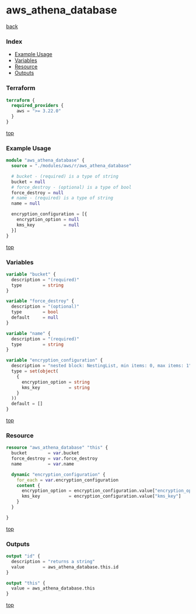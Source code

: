 # aws_athena_database

[back](../aws.md)

### Index

- [Example Usage](#example-usage)
- [Variables](#variables)
- [Resource](#resource)
- [Outputs](#outputs)

### Terraform

```terraform
terraform {
  required_providers {
    aws = ">= 3.22.0"
  }
}
```

[top](#index)

### Example Usage

```terraform
module "aws_athena_database" {
  source = "./modules/aws/r/aws_athena_database"

  # bucket - (required) is a type of string
  bucket = null
  # force_destroy - (optional) is a type of bool
  force_destroy = null
  # name - (required) is a type of string
  name = null

  encryption_configuration = [{
    encryption_option = null
    kms_key           = null
  }]
}
```

[top](#index)

### Variables

```terraform
variable "bucket" {
  description = "(required)"
  type        = string
}

variable "force_destroy" {
  description = "(optional)"
  type        = bool
  default     = null
}

variable "name" {
  description = "(required)"
  type        = string
}

variable "encryption_configuration" {
  description = "nested block: NestingList, min items: 0, max items: 1"
  type = set(object(
    {
      encryption_option = string
      kms_key           = string
    }
  ))
  default = []
}
```

[top](#index)

### Resource

```terraform
resource "aws_athena_database" "this" {
  bucket        = var.bucket
  force_destroy = var.force_destroy
  name          = var.name

  dynamic "encryption_configuration" {
    for_each = var.encryption_configuration
    content {
      encryption_option = encryption_configuration.value["encryption_option"]
      kms_key           = encryption_configuration.value["kms_key"]
    }
  }

}
```

[top](#index)

### Outputs

```terraform
output "id" {
  description = "returns a string"
  value       = aws_athena_database.this.id
}

output "this" {
  value = aws_athena_database.this
}
```

[top](#index)